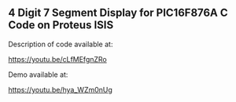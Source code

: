 ## 4 Digit 7 Segment Display for PIC16F876A C Code on Proteus ISIS
Description of code available at:

https://youtu.be/cLfMEfgnZRo

Demo available at:

https://youtu.be/hya_WZm0nUg
